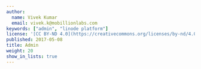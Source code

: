```yaml
---
author:
  name: Vivek Kumar
  email: vivek.k@mobillionlabs.com
keywords: ["admin", "linode platform"]
license: '[CC BY-ND 4.0](https://creativecommons.org/licenses/by-nd/4.0)'
published: 2017-05-08
title: Admin
weight: 20
show_in_lists: true
---
```


